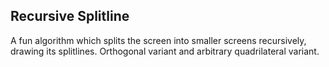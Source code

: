 ## Recursive Splitline
A fun algorithm which splits the screen into smaller screens recursively, drawing its splitlines.  Orthogonal variant and arbitrary quadrilateral variant.
